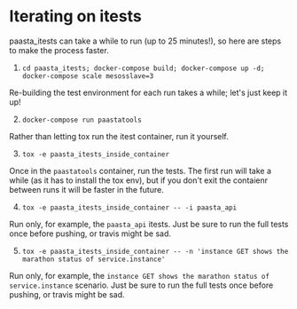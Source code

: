 Iterating on itests
===

paasta_itests can take a while to run (up to 25 minutes!), so here are steps to
make the process faster.

1. `cd paasta_itests; docker-compose build; docker-compose up -d; docker-compose scale mesosslave=3`

Re-building the test environment for each run takes a while; let's just keep it up!

2. `docker-compose run paastatools`

Rather than letting tox run the itest container, run it yourself.

3. `tox -e paasta_itests_inside_container`

Once in the `paastatools` container, run the tests. The first run will take a while
(as it has to install the tox env), but if you don't exit the contaienr between
runs it will be faster in the future.

4. `tox -e paasta_itests_inside_container -- -i paasta_api`

Run only, for example, the `paasta_api` itests. Just be sure to run the full tests
once before pushing, or travis might be sad.

5. `tox -e paasta_itests_inside_container -- -n 'instance GET shows the marathon status of service.instance'`

Run only, for example, the `instance GET shows the marathon status of service.instance`
scenario. Just be sure to run the full tests once before pushing, or travis
might be sad.

